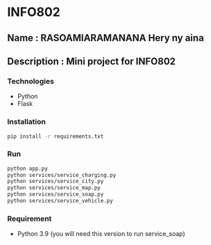 # INFO802
## Name : RASOAMIARAMANANA Hery ny aina
## Description : Mini project for INFO802

### Technologies
- Python
- Flask


### Installation
```bash
pip install -r requirements.txt
```

### Run
```bash
python app.py
python services/service_charging.py
python services/service_city.py
python services/service_map.py
python services/service_soap.py
python services/service_vehicle.py
```

### Requirement
- Python 3.9 (you will need this version to run service_soap)


